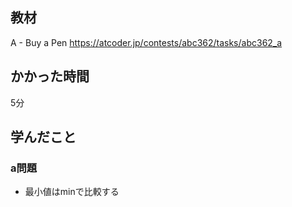 ## 教材

A - Buy a Pen
https://atcoder.jp/contests/abc362/tasks/abc362_a

## かかった時間
5分

## 学んだこと
### a問題
* 最小値はminで比較する